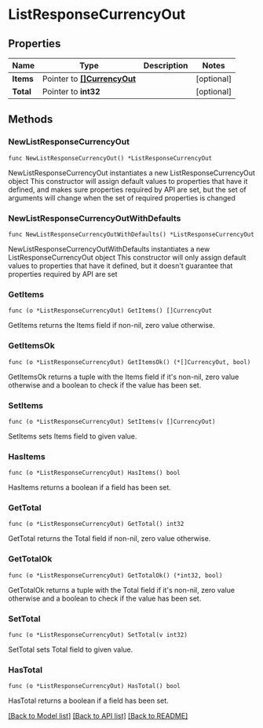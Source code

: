 # ListResponseCurrencyOut

## Properties

Name | Type | Description | Notes
------------ | ------------- | ------------- | -------------
**Items** | Pointer to [**[]CurrencyOut**](CurrencyOut.md) |  | [optional] 
**Total** | Pointer to **int32** |  | [optional] 

## Methods

### NewListResponseCurrencyOut

`func NewListResponseCurrencyOut() *ListResponseCurrencyOut`

NewListResponseCurrencyOut instantiates a new ListResponseCurrencyOut object
This constructor will assign default values to properties that have it defined,
and makes sure properties required by API are set, but the set of arguments
will change when the set of required properties is changed

### NewListResponseCurrencyOutWithDefaults

`func NewListResponseCurrencyOutWithDefaults() *ListResponseCurrencyOut`

NewListResponseCurrencyOutWithDefaults instantiates a new ListResponseCurrencyOut object
This constructor will only assign default values to properties that have it defined,
but it doesn't guarantee that properties required by API are set

### GetItems

`func (o *ListResponseCurrencyOut) GetItems() []CurrencyOut`

GetItems returns the Items field if non-nil, zero value otherwise.

### GetItemsOk

`func (o *ListResponseCurrencyOut) GetItemsOk() (*[]CurrencyOut, bool)`

GetItemsOk returns a tuple with the Items field if it's non-nil, zero value otherwise
and a boolean to check if the value has been set.

### SetItems

`func (o *ListResponseCurrencyOut) SetItems(v []CurrencyOut)`

SetItems sets Items field to given value.

### HasItems

`func (o *ListResponseCurrencyOut) HasItems() bool`

HasItems returns a boolean if a field has been set.

### GetTotal

`func (o *ListResponseCurrencyOut) GetTotal() int32`

GetTotal returns the Total field if non-nil, zero value otherwise.

### GetTotalOk

`func (o *ListResponseCurrencyOut) GetTotalOk() (*int32, bool)`

GetTotalOk returns a tuple with the Total field if it's non-nil, zero value otherwise
and a boolean to check if the value has been set.

### SetTotal

`func (o *ListResponseCurrencyOut) SetTotal(v int32)`

SetTotal sets Total field to given value.

### HasTotal

`func (o *ListResponseCurrencyOut) HasTotal() bool`

HasTotal returns a boolean if a field has been set.


[[Back to Model list]](../README.md#documentation-for-models) [[Back to API list]](../README.md#documentation-for-api-endpoints) [[Back to README]](../README.md)


